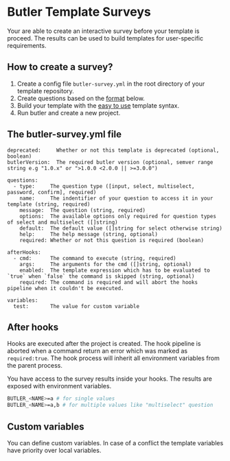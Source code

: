 # Butler Template Surveys

Your are able to create an interactive survey before your template is proceed. The results can be used to build templates for user-specific requirements.

## How to create a survey?

1.  Create a config file `butler-survey.yml` in the root directory of your template repository.
2.  Create questions based on the [format](#configuration) below.
3.  Build your template with the [easy to use](/docs/templateSyntax.md#get-survey-results) template syntax.
4.  Run butler and create a new project.

## The butler-survey.yml file

```
deprecated:     Whether or not this template is deprecated (optional, boolean)
butlerVersion:  The required butler version (optional, semver range string e.g "1.0.x" or ">1.0.0 <2.0.0 || >=3.0.0")

questions:
  - type:     The question type ([input, select, multiselect, password, confirm], required)
    name:     The indentifier of your question to access it in your template (string, required)
    message:  The question (string, required)
    options:  The available options only required for question types of select and multiselect ([]string)
    default:  The default value ([]string for select otherwise string)
    help:     The help message (string, optional)
    required: Whether or not this question is required (boolean)

afterHooks:
  - cmd:      The command to execute (string, required)
    args:     The arguments for the cmd ([]string, optional)
    enabled:  The template expression which has to be evaluated to `true` when `false` the command is skipped (string, optional)
    required: The command is required and will abort the hooks pipeline when it couldn't be executed.

variables:
  test:       The value for custom variable
```

## After hooks

Hooks are executed after the project is created. The hook pipeline is aborted when a command return an error which was marked as `required:true`.
The hook process will inherit all environment variables from the parent process.

You have access to the survey results inside your hooks. The results are exposed with environment variables.

```sh
BUTLER_<NAME>=a # for single values
BUTLER_<NAME>=a,b # for multiple values like "multiselect" question
```

## Custom variables

You can define custom variables. In case of a conflict the template variables have priority over local variables.

